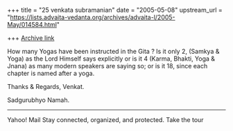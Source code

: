 +++
title = "25 venkata subramanian"
date = "2005-05-08"
upstream_url = "https://lists.advaita-vedanta.org/archives/advaita-l/2005-May/014584.html"

+++
[Archive link](https://lists.advaita-vedanta.org/archives/advaita-l/2005-May/014584.html)


How many Yogas have been instructed in the Gita ?  Is it only 2, (Samkya & Yoga) as the Lord Himself says explicitly or is it 4 (Karma, Bhakti, Yoga & Jnana) as many modern speakers are saying so; or is it 18, since each chapter is named after a yoga.




Thanks & Regards,
Venkat.

Sadgurubhyo Namah.

---------------------------------
Yahoo! Mail
 Stay connected, organized, and protected. Take the tour

